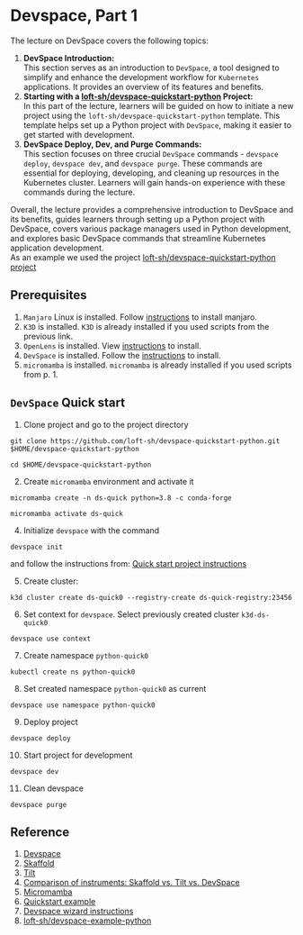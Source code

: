 # Devspace, Part 1
The lecture on DevSpace covers the following topics:

1. **DevSpace Introduction:**      
This section serves as an introduction to `DevSpace`, a tool designed to simplify and enhance the development workflow for `Kubernetes` applications. It provides an overview of its features and benefits.       
2. **Starting with a [loft-sh/devspace-quickstart-python](https://github.com/loft-sh/devspace-quickstart-python) Project:**      
In this part of the lecture, learners will be guided on how to initiate a new project using the `loft-sh/devspace-quickstart-python` template. This template helps set up a Python project with `DevSpace`, making it easier to get started with development.       
3. **DevSpace Deploy, Dev, and Purge Commands:**     
This section focuses on three crucial `DevSpace` commands - `devspace deploy`, `devspace dev`, and `devspace purge`. These commands are essential for deploying, developing, and cleaning up resources in the Kubernetes cluster. Learners will gain hands-on experience with these commands during the lecture.       

Overall, the lecture provides a comprehensive introduction to DevSpace and its benefits, guides learners through setting up a Python project with DevSpace, covers various package managers used in Python development, and explores basic DevSpace commands that streamline Kubernetes application development.       
As an example we used the project [loft-sh/devspace-quickstart-python project](https://github.com/loft-sh/devspace-quickstart-python)        

## Prerequisites

1. `Manjaro` Linux is installed. Follow [instructions](https://github.com/Alliedium/awesome-linux-config/tree/master/manjaro) to install manjaro.    
2. `K3D` is installed. `K3D` is already installed if you used scripts from the previous link.     
3. `OpenLens` is installed. View [instructions](https://github.com/MuhammedKalkan/OpenLens) to install.       
4. `DevSpace` is installed. Follow the [instructions](https://www.devspace.sh/docs/getting-started/installation?x0=5) to install.     
5. `micromamba` is installed. `micromamba` is already installed if you used scripts from p. 1.    

## `DevSpace` Quick start
1. Clone project and go to the project directory    
```shell 
git clone https://github.com/loft-sh/devspace-quickstart-python.git $HOME/devspace-quickstart-python
```
```shell
cd $HOME/devspace-quickstart-python
```
2. Create `micromamba` environment and activate it    
```shell 
micromamba create -n ds-quick python=3.8 -c conda-forge
```
```shell
micromamba activate ds-quick
```
4. Initialize `devspace` with the command
```shell
devspace init
```      
and follow the instructions from:
[Quick start project instructions](https://www.devspace.sh/docs/getting-started/initialize-project?x0=2)

5. Create cluster:
```shell
k3d cluster create ds-quick0 --registry-create ds-quick-registry:23456
```      
6. Set context for `devspace`. Select previously created cluster `k3d-ds-quick0`
```shell
devspace use context
```
7. Create namespace `python-quick0`    
```shell
kubectl create ns python-quick0
```
8. Set created namespace `python-quick0` as current    
```shell
devspace use namespace python-quick0
```
9. Deploy project
```shell
devspace deploy
```
10. Start project for development
```shell
devspace dev
```
11. Clean devspace
```shell
devspace purge
```

## Reference

1. [Devspace](https://devspace.sh)
2. [Skaffold](https://skaffold.dev/)
3. [Tilt](https://tilt.dev/)
4. [Comparison of instruments: Skaffold vs. Tilt vs. DevSpace](https://loft.sh/blog/skaffold-vs-tilt-vs-devspace/)
5. [Micromamba](https://mamba.readthedocs.io/en/latest/user_guide/micromamba.html)
6. [Quickstart example](https://github.com/loft-sh/devspace-quickstart-python.git)
7. [Devspace wizard instructions](https://www.devspace.sh/docs/getting-started/initialize-project?x0=2)
8. [loft-sh/devspace-example-python](https://github.com/loft-sh/devspace-example-python)
